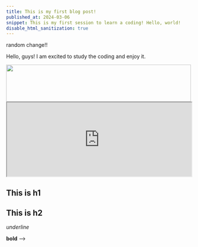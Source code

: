 ```yaml
---
title: This is my first blog post!
published_at: 2024-03-06
snippet: This is my first session to learn a coding! Hello, world!
disable_html_sanitization: true
---
```


random change!!

Hello, guys! I am excited to study the coding and enjoy it.

<img src="/240306_first_post/cafe.jpg" width="500" height="100" />

<iframe src="https://editor.p5js.org/BenDQL/full/D0_Eyr6lr" width="500" height="200"></iframe>

## This is h1

## This is h2

_underline_

**bold** -->
